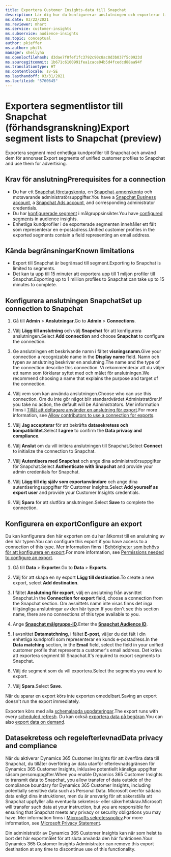 ```yaml
---
title: Exportera Customer Insights-data till Snapchat
description: Lär dig hur du konfigurerar anslutningen och exporterar till Snapchat.
ms.date: 03/22/2021
ms.reviewer: mhart
ms.service: customer-insights
ms.subservice: audience-insights
ms.topic: conceptual
author: pkieffer
ms.author: philk
manager: shellyha
ms.openlocfilehash: d3dae7f0fef1fc3792c90c8ac0d3b037f5c0923d
ms.sourcegitcommit: 1b671c6100991fea1cace04b5d4fcedcd88aa94f
ms.translationtype: HT
ms.contentlocale: sv-SE
ms.lasthandoff: 03/31/2021
ms.locfileid: "5760645"
---
```

# <a name="export-segment-lists-to-snapchat-preview"></a><span data-ttu-id="a49c4-103">Exportera segmentlistor till Snapchat (förhandsgranskning)</span><span class="sxs-lookup"><span data-stu-id="a49c4-103">Export segment lists to Snapchat (preview)</span></span>

<span data-ttu-id="a49c4-104">Exportera segment med enhetliga kundprofiler till Snapchat och använd dem för annonser.</span><span class="sxs-lookup"><span data-stu-id="a49c4-104">Export segments of unified customer profiles to Snapchat and use them for advertising.</span></span> 

## <a name="prerequisites-for-a-connection"></a><span data-ttu-id="a49c4-105">Krav för anslutning</span><span class="sxs-lookup"><span data-stu-id="a49c4-105">Prerequisites for a connection</span></span>

-   <span data-ttu-id="a49c4-106">Du har ett [Snapchat företagskonto](https://business.snapchat.com/), en [Snapchat-annonskonto](https://ads.snapchat.com/) och motsvarande administratörsuppgifter.</span><span class="sxs-lookup"><span data-stu-id="a49c4-106">You have a [Snapchat Business account](https://business.snapchat.com/), a [Snapchat Ads account](https://ads.snapchat.com/), and corresponding administrator credentials.</span></span>
-   <span data-ttu-id="a49c4-107">Du har [konfigurerade segment](segments.md) i målgruppsinsikter.</span><span class="sxs-lookup"><span data-stu-id="a49c4-107">You have [configured segments](segments.md) in audience insights.</span></span>
-   <span data-ttu-id="a49c4-108">Enhetliga kundprofiler i de exporterade segmenten innehåller ett fält som representerar en e-postadress.</span><span class="sxs-lookup"><span data-stu-id="a49c4-108">Unified customer profiles in the exported segments contain a field representing an email address.</span></span>

## <a name="known-limitations"></a><span data-ttu-id="a49c4-109">Kända begränsningar</span><span class="sxs-lookup"><span data-stu-id="a49c4-109">Known limitations</span></span>

- <span data-ttu-id="a49c4-110">Export till Snapchat är begränsad till segment.</span><span class="sxs-lookup"><span data-stu-id="a49c4-110">Exporting to Snapchat is limited to segments.</span></span>
- <span data-ttu-id="a49c4-111">Det kan ta upp till 15 minuter att exportera upp till 1 miljon profiler till Snapchat.</span><span class="sxs-lookup"><span data-stu-id="a49c4-111">Exporting up to 1 million profiles to Snapchat can take up to 15 minutes to complete.</span></span> 

## <a name="set-up-connection-to-snapchat"></a><span data-ttu-id="a49c4-112">Konfigurera anslutningen Snapchat</span><span class="sxs-lookup"><span data-stu-id="a49c4-112">Set up connection to Snapchat</span></span>

1. <span data-ttu-id="a49c4-113">Gå till **Admin** > **Anslutningar**.</span><span class="sxs-lookup"><span data-stu-id="a49c4-113">Go to **Admin** > **Connections**.</span></span>

1. <span data-ttu-id="a49c4-114">Välj **Lägg till anslutning** och välj **Snapchat** för att konfigurera anslutningen.</span><span class="sxs-lookup"><span data-stu-id="a49c4-114">Select **Add connection** and choose **Snapchat** to configure the connection.</span></span>

1. <span data-ttu-id="a49c4-115">Ge anslutningen ett beskrivande namn i fältet **visningsnamn**.</span><span class="sxs-lookup"><span data-stu-id="a49c4-115">Give your connection a recognizable name in the **Display name** field.</span></span> <span data-ttu-id="a49c4-116">Namn och typen av anslutning beskriver en anslutning.</span><span class="sxs-lookup"><span data-stu-id="a49c4-116">The name and the type of the connection describe this connection.</span></span> <span data-ttu-id="a49c4-117">Vi rekommenderar att du väljer ett namn som förklarar syftet med och målet för anslutningen.</span><span class="sxs-lookup"><span data-stu-id="a49c4-117">We recommend choosing a name that explains the purpose and target of the connection.</span></span>

1. <span data-ttu-id="a49c4-118">Välj vem som kan använda anslutningen.</span><span class="sxs-lookup"><span data-stu-id="a49c4-118">Choose who can use this connection.</span></span> <span data-ttu-id="a49c4-119">Om du inte gör något blir standardvärdet Administratörer.</span><span class="sxs-lookup"><span data-stu-id="a49c4-119">If you take no action, the default will be Administrators.</span></span> <span data-ttu-id="a49c4-120">Mer information finns i [Tillåt att deltagare använder en anslutning för export](connections.md#allow-contributors-to-use-a-connection-for-exports).</span><span class="sxs-lookup"><span data-stu-id="a49c4-120">For more information, see [Allow contributors to use a connection for exports](connections.md#allow-contributors-to-use-a-connection-for-exports).</span></span>

1. <span data-ttu-id="a49c4-121">Välj **Jag accepterar** för att bekräfta **datasekretess och kompatibilitet**.</span><span class="sxs-lookup"><span data-stu-id="a49c4-121">Select **I agree** to confirm the **Data privacy and compliance**.</span></span>

1. <span data-ttu-id="a49c4-122">Välj **Anslut** om du vill initiera anslutningen till Snapchat.</span><span class="sxs-lookup"><span data-stu-id="a49c4-122">Select **Connect** to initialize the connection to Snapchat.</span></span>

1. <span data-ttu-id="a49c4-123">Välj **Autentisera med Snapchat** och ange dina administratörsuppgifter för Snapchat.</span><span class="sxs-lookup"><span data-stu-id="a49c4-123">Select **Authenticate with Snapchat** and provide your admin credentials for Snapchat.</span></span> 

1. <span data-ttu-id="a49c4-124">Välj **Lägg till dig själv som exportanvändare** och ange dina autentiseringsuppgifter för Customer Insights.</span><span class="sxs-lookup"><span data-stu-id="a49c4-124">Select **Add yourself as export user** and provide your Customer Insights credentials.</span></span>

1. <span data-ttu-id="a49c4-125">Välj **Spara** för att slutföra anslutningen.</span><span class="sxs-lookup"><span data-stu-id="a49c4-125">Select **Save** to complete the connection.</span></span>

## <a name="configure-an-export"></a><span data-ttu-id="a49c4-126">Konfigurera en export</span><span class="sxs-lookup"><span data-stu-id="a49c4-126">Configure an export</span></span>

<span data-ttu-id="a49c4-127">Du kan konfigurera den här exporten om du har åtkomst till en anslutning av den här typen.</span><span class="sxs-lookup"><span data-stu-id="a49c4-127">You can configure this export if you have access to a connection of this type.</span></span> <span data-ttu-id="a49c4-128">Mer information finns i [Behörigheter som behövs för att konfigurera en export](export-destinations.md#set-up-a-new-export).</span><span class="sxs-lookup"><span data-stu-id="a49c4-128">For more information, see [Permissions needed to configure an export](export-destinations.md#set-up-a-new-export).</span></span>

1. <span data-ttu-id="a49c4-129">Gå till **Data** > **Exporter**.</span><span class="sxs-lookup"><span data-stu-id="a49c4-129">Go to **Data** > **Exports**.</span></span>

1. <span data-ttu-id="a49c4-130">Välj för att skapa en ny export **Lägg till destination**.</span><span class="sxs-lookup"><span data-stu-id="a49c4-130">To create a new export, select **Add destination**.</span></span>

1. <span data-ttu-id="a49c4-131">I fältet **Anslutning för export**, välj en anslutning från avsnittet Snapchat.</span><span class="sxs-lookup"><span data-stu-id="a49c4-131">In the **Connection for export** field, choose a connection from the Snapchat section.</span></span> <span data-ttu-id="a49c4-132">Om avsnittets namn inte visas finns det inga tillgängliga anslutningar av den här typen.</span><span class="sxs-lookup"><span data-stu-id="a49c4-132">If you don't see this section name, there are no connections of this type available to you.</span></span>

1. <span data-ttu-id="a49c4-133">Ange [**Snapchat målgrupps-ID**](https://businesshelp.snapchat.com/s/article/custom-audiences).</span><span class="sxs-lookup"><span data-stu-id="a49c4-133">Enter the [**Snapchat Audience ID**](https://businesshelp.snapchat.com/s/article/custom-audiences).</span></span>

1. <span data-ttu-id="a49c4-134">I avsnittet **Datamatchning**, i fältet **E-post**, väljer du det fält i din enhetliga kundprofil som representerar en kunds e-postadress.</span><span class="sxs-lookup"><span data-stu-id="a49c4-134">In the **Data matching** section, in the **Email** field, select the field in your unified customer profile that represents a customer's email address.</span></span> <span data-ttu-id="a49c4-135">Det krävs att exportera segment till Snapchat.</span><span class="sxs-lookup"><span data-stu-id="a49c4-135">It's required to export segments to Snapchat.</span></span>

1. <span data-ttu-id="a49c4-136">Välj de segment som du vill exportera.</span><span class="sxs-lookup"><span data-stu-id="a49c4-136">Select the segments you want to export.</span></span> 

1. <span data-ttu-id="a49c4-137">Välj **Spara**.</span><span class="sxs-lookup"><span data-stu-id="a49c4-137">Select **Save**.</span></span>

<span data-ttu-id="a49c4-138">När du sparar en export körs inte exporten omedelbart.</span><span class="sxs-lookup"><span data-stu-id="a49c4-138">Saving an export doesn't run the export immediately.</span></span>

<span data-ttu-id="a49c4-139">Exporten körs med alla [schemalagda uppdateringar](system.md#schedule-tab).</span><span class="sxs-lookup"><span data-stu-id="a49c4-139">The export runs with every [scheduled refresh](system.md#schedule-tab).</span></span> <span data-ttu-id="a49c4-140">Du kan också [exportera data på begäran](export-destinations.md#run-exports-on-demand).</span><span class="sxs-lookup"><span data-stu-id="a49c4-140">You can also [export data on demand](export-destinations.md#run-exports-on-demand).</span></span> 


## <a name="data-privacy-and-compliance"></a><span data-ttu-id="a49c4-141">Datasekretess och regelefterlevnad</span><span class="sxs-lookup"><span data-stu-id="a49c4-141">Data privacy and compliance</span></span>

<span data-ttu-id="a49c4-142">När du aktiverar Dynamics 365 Customer Insights för att överföra data till Snapchat, du tillåter överföring av data utanför efterlevnadsgränsen för Dynamics 365 Customer Insights, inklusive potentiellt känsliga uppgifter såsom personuppgifter.</span><span class="sxs-lookup"><span data-stu-id="a49c4-142">When you enable Dynamics 365 Customer Insights to transmit data to Snapchat, you allow transfer of data outside of the compliance boundary for Dynamics 365 Customer Insights, including potentially sensitive data such as Personal Data.</span></span> <span data-ttu-id="a49c4-143">Microsoft överför sådana data enligt dina instruktioner, men du är ansvarig för att säkerställa att Snapchat uppfyller alla eventuella sekretess- eller säkerhetskrav.</span><span class="sxs-lookup"><span data-stu-id="a49c4-143">Microsoft will transfer such data at your instruction, but you are responsible for ensuring that Snapchat meets any privacy or security obligations you may have.</span></span> <span data-ttu-id="a49c4-144">Mer information finns i [Microsofts sekretesspolicy](https://go.microsoft.com/fwlink/?linkid=396732).</span><span class="sxs-lookup"><span data-stu-id="a49c4-144">For more information, see [Microsoft Privacy Statement](https://go.microsoft.com/fwlink/?linkid=396732).</span></span>

<span data-ttu-id="a49c4-145">Din administratör av Dynamics 365 Customer Insights kan när som helst ta bort det här exportmålet för att sluta använda den här funktionen.</span><span class="sxs-lookup"><span data-stu-id="a49c4-145">Your Dynamics 365 Customer Insights Administrator can remove this export destination at any time to discontinue use of this functionality.</span></span>
